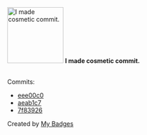 <img src="https://my-badges.github.io/my-badges/cosmetic-commit.png" alt="I made cosmetic commit." title="I made cosmetic commit." width="128">
<strong>I made cosmetic commit.</strong>
<br><br>

Commits:

- <a href="https://github.com/Neptunium931/nlogger/commit/eee00c04dadf3e3f7d9fe4f373a54bc2ce6873dd">eee00c0</a>
- <a href="https://github.com/Neptunium931/ncc/commit/aeab1c71be205bae6f77eb8284eb2c6e019d509c">aeab1c7</a>
- <a href="https://github.com/Neptunium931/nCook/commit/7f83926b508340df26ef54043a7b27939d03f8f5">7f83926</a>


Created by <a href="https://github.com/my-badges/my-badges">My Badges</a>